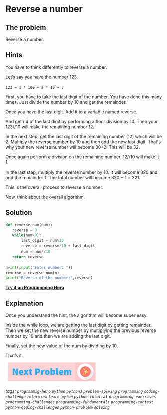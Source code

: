 # Reverse a number 

## The problem
Reverse a number. 

## Hints
You have to think differently to reverse a number.

Let’s say you have the number 123. 

`123 = 1 * 100 + 2 * 10 + 3`

First, you have to take the last digit of the number. You have done this many times. Just divide the number by 10 and get the remainder. 

Once you have the last digit. Add it to a variable named reverse. 

And get rid of the last digit by performing a floor division by 10.  Then your 123//10 will make the remaining number 12. 

In the next step, get the last digit of the remaining number (12) which will be 2. Multiply the reverse number by 10 and then add the new last digit. That's why your new reverse number will become 30+2. This will be 32. 

Once again perform a division on the remaining number. 12//10 will make it 1. 

In the last step, multiply the reverse number by 10. It will become 320 and add the remainder 1. The total number will become 320 + 1 = 321.

This is the overall process to reverse a number. 

Now, think about the overall algorithm.

## Solution
 
```python
def reverse_num(num):
   reverse = 0
   while(num>0):
       last_digit = num%10
       reverse = reverse*10 + last_digit
       num = num//10
   return reverse
 
n=int(input("Enter number: "))
reverse = reverse_num(n)
print("Reverse of the number:",reverse)
```

**[Try it on Programming Hero](https://play.google.com/store/apps/details?id=com.learnprogramming.codecamp)**

## Explanation
Once you understand the hint, the algorithm will become super easy. 

Inside the while loop, we are getting the last digit by getting remainder. Then we set the new reverse number by multiplying the previous reverse number by 10 and then we are adding the last digit.

Finally, set the new value of the num by dividing by 10. 

That’s it. 

&nbsp;
[![Next Page](../assets/next-button.png)](Reverse-word.md)
&nbsp;

###### tags: `programmig-hero` `python` `python3` `problem-solving` `programming` `coding-challenge` `interview` `learn-pyton` `python-tutorial` `programming-exercises` `programming-challenges`  `programming-fundamentals` `programming-contest`  `python-coding-challenges` `python-problem-solving` 

